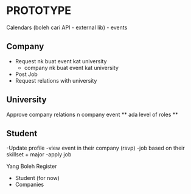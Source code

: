 # PROTOTYPE

Calendars (boleh cari API - external lib)
    - events

Company 
-----------
- Request nk buat event kat university
    - company nk buat event kat university
- Post Job 
- Request relations with university

University
---------------
Approve company relations n company event
** ada level of roles **

Student
------------
-Update profile
-view event in their company (rsvp)
-job based on their skillset + major
    -apply job

Yang Boleh Register
- Student (for now)
- Companies



